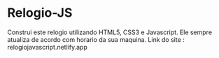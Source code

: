 # Relogio-JS
 Construi este relogio utilizando HTML5, CSS3 e Javascript. Ele sempre atualiza de acordo com horario da sua maquina.
Link do site : relogiojavascript.netlify.app
